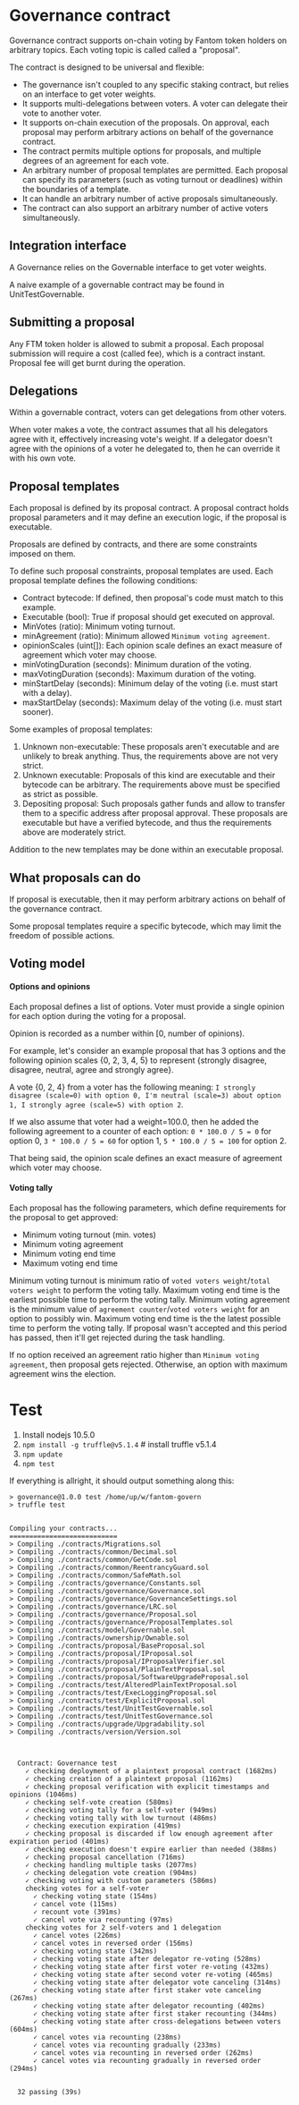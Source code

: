 # Governance contract

Governance contract supports on-chain voting by Fantom token holders on arbitrary topics. Each voting topic is called called a "proposal".

The contract is designed to be universal and flexible:
- The governance isn't coupled to any specific staking contract, but relies on an interface to get voter weights.
- It supports multi-delegations between voters. A voter can delegate their vote to another voter.
- It supports on-chain execution of the proposals. On approval, each proposal may perform arbitrary actions on behalf of the governance contract.
- The contract permits multiple options for proposals, and multiple degrees of an agreement for each vote.
- An arbitrary number of proposal templates are permitted. Each proposal can specify its parameters (such as voting turnout or deadlines) within the boundaries of a template.
- It can handle an arbitrary number of active proposals simultaneously.
- The contract can also support an arbitrary number of active voters simultaneously.

## Integration interface

A Governance relies on the Governable interface to get voter weights.

A naive example of a governable contract may be found in UnitTestGovernable.

## Submitting a proposal

Any FTM token holder is allowed to submit a proposal. Each proposal submission will require a cost (called fee), which is a contract instant. Proposal fee will get burnt during the operation.

## Delegations

Within a governable contract, voters can get delegations from other voters.

When voter makes a vote, the contract assumes that all his delegators agree with it, effectively increasing vote's weight. If a delegator doesn't agree with the opinions of a voter he delegated to, then he can override it with his own vote.

## Proposal templates

Each proposal is defined by its proposal contract. A proposal contract holds proposal parameters and it may define an execution logic, if the proposal is executable.

Proposals are defined by contracts, and there are some constraints imposed on them.

To define such proposal constraints, proposal templates are used. Each proposal template defines the following conditions:
- Contract bytecode: If defined, then proposal's code must match to this example.
- Executable (bool): True if proposal should get executed on approval.
- MinVotes (ratio): Minimum voting turnout.
- minAgreement (ratio): Minimum allowed `Minimum voting agreement`.
- opinionScales (uint[]): Each opinion scale defines an exact measure of agreement which voter may choose.
- minVotingDuration (seconds): Minimum duration of the voting.
- maxVotingDuration (seconds): Maximum duration of the voting.
- minStartDelay (seconds): Minimum delay of the voting (i.e. must start with a delay).
- maxStartDelay (seconds): Maximum delay of the voting (i.e. must start sooner).

Some examples of proposal templates:
1. Unknown non-executable: These proposals aren't executable and are unlikely to break anything. Thus, the requirements above are not very strict.
2. Unknown executable: Proposals of this kind are executable and their bytecode can be arbitrary. The requirements above must be specified as strict as possible.
3. Depositing proposal: Such proposals gather funds and allow to transfer them to a specific address after proposal approval. These proposals are executable but have a verified bytecode, and thus the requirements above are moderately strict.

Addition to the new templates may be done within an executable proposal.

## What proposals can do

If proposal is executable, then it may perform arbitrary actions on behalf of the governance contract.

Some proposal templates require a specific bytecode, which may limit the freedom of possible actions.

## Voting model

#### Options and opinions

Each proposal defines a list of options. Voter must provide a single opinion for each option during the voting for a proposal.

Opinion is recorded as a number within [0, number of opinions).

For example, let's consider an example proposal that has 3 options and the following opinion scales {0, 2, 3, 4, 5} to represent {strongly disagree, disagree, neutral, agree and strongly agree}.

A vote {0, 2, 4} from a voter has the following meaning: `I strongly disagree (scale=0) with option 0, I'm neutral (scale=3) about option 1, I strongly agree (scale=5) with option 2`.

If we also assume that voter had a weight=100.0, then he added the following agreement to a counter of each option: `0 * 100.0 / 5 = 0` for option 0, `3 * 100.0 / 5 = 60` for option 1, `5 * 100.0 / 5 = 100` for option 2.

That being said, the opinion scale defines an exact measure of agreement which voter may choose.

#### Voting tally

Each proposal has the following parameters, which define requirements for the proposal to get approved:
- Minimum voting turnout (min. votes)
- Minimum voting agreement
- Minimum voting end time
- Maximum voting end time

Minimum voting turnout is minimum ratio of `voted voters weight`/`total voters weight` to perform the voting tally.
Maximum voting end time is the earliest possible time to perform the voting tally.
Minimum voting agreement is the minimum value of `agreement counter`/`voted voters weight` for an option to possibly win.
Maximum voting end time is the the latest possible time to perform the voting tally. If proposal wasn't accepted and this period has passed, then it'll get rejected during the task handling.

If no option received an agreement ratio higher than `Minimum voting agreement`, then proposal gets rejected.
Otherwise, an option with maximum agreement wins the election.

# Test

1. Install nodejs 10.5.0
2. `npm install -g truffle@v5.1.4` # install truffle v5.1.4
3. `npm update`
4. `npm test`

If everything is allright, it should output something along this:
```
> governance@1.0.0 test /home/up/w/fantom-govern
> truffle test


Compiling your contracts...
===========================
> Compiling ./contracts/Migrations.sol
> Compiling ./contracts/common/Decimal.sol
> Compiling ./contracts/common/GetCode.sol
> Compiling ./contracts/common/ReentrancyGuard.sol
> Compiling ./contracts/common/SafeMath.sol
> Compiling ./contracts/governance/Constants.sol
> Compiling ./contracts/governance/Governance.sol
> Compiling ./contracts/governance/GovernanceSettings.sol
> Compiling ./contracts/governance/LRC.sol
> Compiling ./contracts/governance/Proposal.sol
> Compiling ./contracts/governance/ProposalTemplates.sol
> Compiling ./contracts/model/Governable.sol
> Compiling ./contracts/ownership/Ownable.sol
> Compiling ./contracts/proposal/BaseProposal.sol
> Compiling ./contracts/proposal/IProposal.sol
> Compiling ./contracts/proposal/IProposalVerifier.sol
> Compiling ./contracts/proposal/PlainTextProposal.sol
> Compiling ./contracts/proposal/SoftwareUpgradeProposal.sol
> Compiling ./contracts/test/AlteredPlainTextProposal.sol
> Compiling ./contracts/test/ExecLoggingProposal.sol
> Compiling ./contracts/test/ExplicitProposal.sol
> Compiling ./contracts/test/UnitTestGovernable.sol
> Compiling ./contracts/test/UnitTestGovernance.sol
> Compiling ./contracts/upgrade/Upgradability.sol
> Compiling ./contracts/version/Version.sol



  Contract: Governance test
    ✓ checking deployment of a plaintext proposal contract (1682ms)
    ✓ checking creation of a plaintext proposal (1162ms)
    ✓ checking proposal verification with explicit timestamps and opinions (1046ms)
    ✓ checking self-vote creation (580ms)
    ✓ checking voting tally for a self-voter (949ms)
    ✓ checking voting tally with low turnout (486ms)
    ✓ checking execution expiration (419ms)
    ✓ checking proposal is discarded if low enough agreement after expiration period (401ms)
    ✓ checking execution doesn't expire earlier than needed (388ms)
    ✓ checking proposal cancellation (716ms)
    ✓ checking handling multiple tasks (2077ms)
    ✓ checking delegation vote creation (904ms)
    ✓ checking voting with custom parameters (586ms)
    checking votes for a self-voter
      ✓ checking voting state (154ms)
      ✓ cancel vote (115ms)
      ✓ recount vote (391ms)
      ✓ cancel vote via recounting (97ms)
    checking votes for 2 self-voters and 1 delegation
      ✓ cancel votes (226ms)
      ✓ cancel votes in reversed order (156ms)
      ✓ checking voting state (342ms)
      ✓ checking voting state after delegator re-voting (528ms)
      ✓ checking voting state after first voter re-voting (432ms)
      ✓ checking voting state after second voter re-voting (465ms)
      ✓ checking voting state after delegator vote canceling (314ms)
      ✓ checking voting state after first staker vote canceling (267ms)
      ✓ checking voting state after delegator recounting (402ms)
      ✓ checking voting state after first staker recounting (344ms)
      ✓ checking voting state after cross-delegations between voters (604ms)
      ✓ cancel votes via recounting (238ms)
      ✓ cancel votes via recounting gradually (233ms)
      ✓ cancel votes via recounting in reversed order (262ms)
      ✓ cancel votes via recounting gradually in reversed order (294ms)


  32 passing (39s)
```
